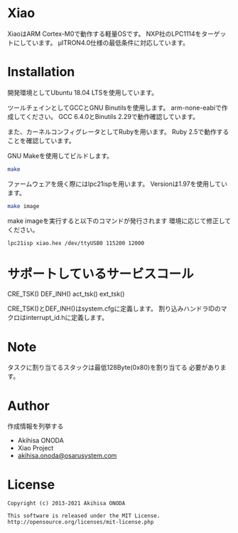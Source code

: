 # Xiao
 
XiaoはARM Cortex-M0で動作する軽量OSです。
NXP社のLPC1114をターゲットにしています。
μITRON4.0仕様の最低条件に対応しています。
 
# Installation

開発環境としてUbuntu 18.04 LTSを使用しています。

ツールチェインとしてGCCとGNU Binutilsを使用します。
arm-none-eabiで作成してください。
GCC 6.4.0とBinutils 2.29で動作確認しています。

また、カーネルコンフィグレータとしてRubyを用います。
Ruby 2.5で動作することを確認しています。

GNU Makeを使用してビルドします。
```bash
make
```

ファームウェアを焼く際にはlpc21ispを用います。
Versionは1.97を使用しています。

```bash
make image
```

make imageを実行すると以下のコマンドが発行されます
環境に応じて修正してください。

```bash
lpc21isp xiao.hex /dev/ttyUSB0 115200 12000
```

# サポートしているサービスコール

CRE_TSK()
DEF_INH()
act_tsk()
ext_tsk()
 
CRE_TSK()とDEF_INH()はsystem.cfgに定義します。
割り込みハンドラIDのマクロはinterrupt_id.hに定義します。

# Note
 
タスクに割り当てるスタックは最低128Byte(0x80)を割り当てる
必要があります。

# Author
 
作成情報を列挙する
 
* Akihisa ONODA
* Xiao Project
* akihisa.onoda@osarusystem.com
 
# License

```
Copyright (c) 2013-2021 Akihisa ONODA
  
This software is released under the MIT License.
http://opensource.org/licenses/mit-license.php
```
